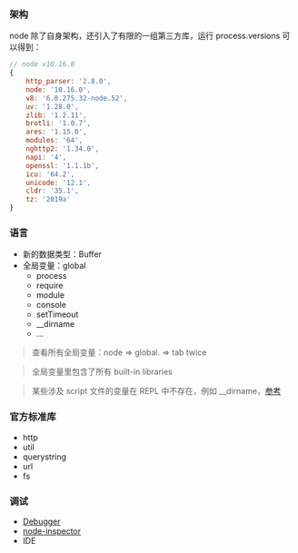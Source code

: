 ### 架构

node 除了自身架构，还引入了有限的一组第三方库，运行 process.versions 可以得到：

```js
// node v10.16.0
{
    http_parser: '2.8.0',
    node: '10.16.0',
    v8: '6.8.275.32-node.52',
    uv: '1.28.0',
    zlib: '1.2.11',
    brotli: '1.0.7',
    ares: '1.15.0',
    modules: '64',
    nghttp2: '1.34.0',
    napi: '4',
    openssl: '1.1.1b',
    icu: '64.2',
    unicode: '12.1',
    cldr: '35.1',
    tz: '2019a'
}
```


### 语言

- 新的数据类型：Buffer
- 全局变量：global
    + process
    + require
    + module
    + console
    + setTimeout
    + __dirname
    + ...

> 查看所有全局变量：node => global. => tab twice

> 全局变量里包含了所有 built-in libraries

> 某些涉及 script 文件的变量在 REPL 中不存在，例如 __dirname，[参考](https://stackoverflow.com/questions/8817423/node-dirname-not-defined)


### 官方标准库

- http
- util
- querystring
- url
- fs


### 调试

- [Debugger](https://nodejs.org/api/debugger.html)
- [node-inspector](https://github.com/node-inspector/node-inspector)
- IDE